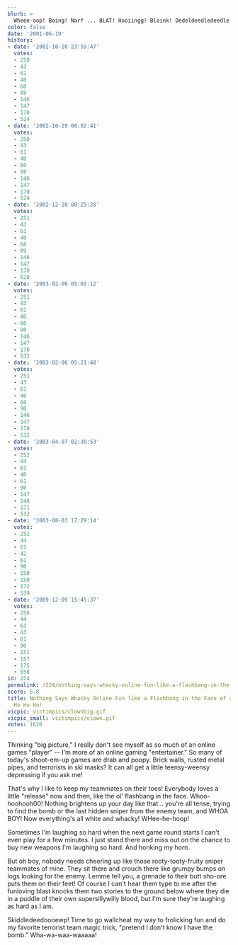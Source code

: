 ```yaml
---
blurb: >
  Wheee-oop! Boing! Narf ... BLAT! Hooiingg! Bloink! Dedeldeedledeedle ... Bling!
color: false
date: '2001-06-19'
history:
- date: '2002-10-28 23:59:47'
  votes:
  - 250
  - 43
  - 61
  - 40
  - 60
  - 88
  - 146
  - 147
  - 170
  - 524
- date: '2002-10-29 00:02:41'
  votes:
  - 250
  - 43
  - 61
  - 40
  - 60
  - 88
  - 146
  - 147
  - 170
  - 524
- date: '2002-12-20 00:25:28'
  votes:
  - 251
  - 43
  - 61
  - 40
  - 60
  - 89
  - 146
  - 147
  - 170
  - 528
- date: '2003-02-06 05:03:12'
  votes:
  - 251
  - 43
  - 61
  - 40
  - 60
  - 90
  - 146
  - 147
  - 170
  - 532
- date: '2003-02-06 05:21:48'
  votes:
  - 251
  - 43
  - 61
  - 40
  - 60
  - 90
  - 146
  - 147
  - 170
  - 532
- date: '2003-04-07 02:30:53'
  votes:
  - 252
  - 44
  - 61
  - 40
  - 61
  - 90
  - 147
  - 148
  - 171
  - 532
- date: '2003-08-03 17:29:14'
  votes:
  - 252
  - 44
  - 61
  - 42
  - 61
  - 90
  - 150
  - 150
  - 172
  - 539
- date: '2009-12-09 15:45:37'
  votes:
  - 256
  - 44
  - 63
  - 43
  - 61
  - 90
  - 151
  - 157
  - 175
  - 558
id: 224
permalink: /224/nothing-says-whacky-online-fun-like-a-flashbang-in-the-face-of-a-teammate-ho-ho-ho/
score: 6.8
title: Nothing Says Whacky Online Fun like a Flashbang in the Face of a Teammate!
  Ho Ho Ho!
vicpic: victimpics/clownbig.gif
vicpic_small: victimpics/clown.gif
votes: 1620
---
```


Thinking "big picture," I really don't see myself as so much of an
online games "player" -- I'm more of an online gaming "entertainer." So
many of today's shoot-em-up games are drab and poopy. Brick walls,
rusted metal pipes, and terrorists in ski masks? It can all get a little
teensy-weensy depressing if you ask me!

That's why I like to keep my teammates on their toes! Everybody loves a
little "release" now and then, like the ol' flashbang in the face.
Whoo-hoohooh00! Nothing brightens up your day like that... you're all
tense, trying to find the bomb or the last hidden sniper from the enemy
team, and WHOA BOY! Now everything's all white and whacky! WHee-he-hoop!

Sometimes I'm laughing so hard when the next game round starts I can't
even play for a few minutes. I just stand there and miss out on the
chance to buy new weapons I'm laughing so hard. And honking my horn.

But oh boy, nobody needs cheering up like those rooty-tooty-fruity
sniper teammates of mine. They sit there and crouch there like grumpy
bumps on logs looking for the enemy. Lemme tell you, a grenade to their
butt sho-ore puts them on their feet! Of course I can't hear them type
to me after the funloving blast knocks them two stories to the ground
below where they die in a puddle of their own supersillywilly blood, but
I'm sure they're laughing as hard as I am.

Skiddledeedoooewp! Time to go wallcheat my way to frolicking fun and do
my favorite terrorist team magic trick, "pretend I don't know I have the
bomb." Wha-wa-waa-waaaaa!